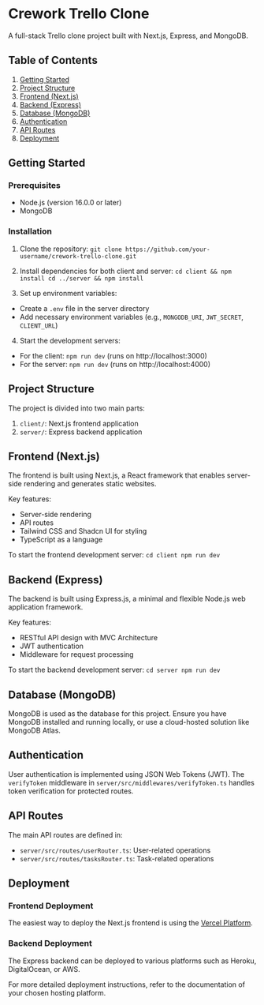 # Crework Trello Clone

A full-stack Trello clone project built with Next.js, Express, and MongoDB.

## Table of Contents

1. [Getting Started](#getting-started)
2. [Project Structure](#project-structure)
3. [Frontend (Next.js)](#frontend-nextjs)
4. [Backend (Express)](#backend-express)
5. [Database (MongoDB)](#database-mongodb)
6. [Authentication](#authentication)
7. [API Routes](#api-routes)
8. [Deployment](#deployment)

## Getting Started

### Prerequisites

- Node.js (version 16.0.0 or later)
- MongoDB

### Installation

1. Clone the repository:
`git clone https://github.com/your-username/crework-trello-clone.git`

2. Install dependencies for both client and server:
`cd client && npm install cd ../server && npm install`

3. Set up environment variables:
- Create a `.env` file in the server directory
- Add necessary environment variables (e.g., `MONGODB_URI`, `JWT_SECRET`, `CLIENT_URL`)

4. Start the development servers:
- For the client: `npm run dev` (runs on http://localhost:3000)
- For the server: `npm run dev` (runs on http://localhost:4000)

## Project Structure

The project is divided into two main parts:

1. `client/`: Next.js frontend application
2. `server/`: Express backend application

## Frontend (Next.js)

The frontend is built using Next.js, a React framework that enables server-side rendering and generates static websites.

Key features:
- Server-side rendering
- API routes
- Tailwind CSS and Shadcn UI for styling
- TypeScript as a language

To start the frontend development server:
`cd client npm run dev`

## Backend (Express)

The backend is built using Express.js, a minimal and flexible Node.js web application framework.

Key features:
- RESTful API design with MVC Architecture
- JWT authentication
- Middleware for request processing

To start the backend development server:
`cd server npm run dev`

## Database (MongoDB)

MongoDB is used as the database for this project. Ensure you have MongoDB installed and running locally, or use a cloud-hosted solution like MongoDB Atlas.

## Authentication

User authentication is implemented using JSON Web Tokens (JWT). The `verifyToken` middleware in `server/src/middlewares/verifyToken.ts` handles token verification for protected routes.

## API Routes

The main API routes are defined in:
- `server/src/routes/userRouter.ts`: User-related operations
- `server/src/routes/tasksRouter.ts`: Task-related operations

## Deployment

### Frontend Deployment

The easiest way to deploy the Next.js frontend is using the [Vercel Platform](https://vercel.com/new?utm_medium=default-template&filter=next.js&utm_source=create-next-app&utm_campaign=create-next-app-readme).

### Backend Deployment

The Express backend can be deployed to various platforms such as Heroku, DigitalOcean, or AWS.

For more detailed deployment instructions, refer to the documentation of your chosen hosting platform.